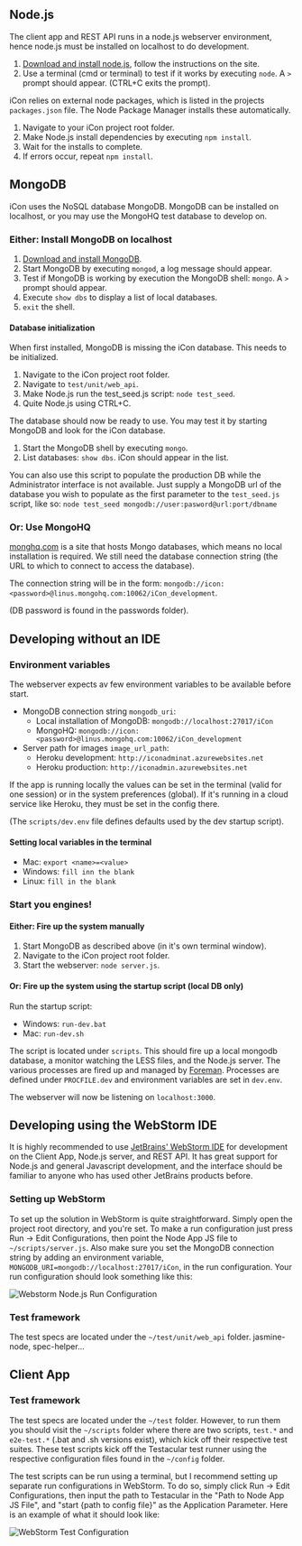 ## Node.js

The client app and REST API runs in a node.js webserver environment, hence node.js must be installed on localhost to do development. 
 
1. [Download and install node.js](http://nodejs.org/), follow the instructions on the site. 
1. Use a terminal (cmd or terminal) to test if it works by executing `node`. A `>` prompt should appear. (CTRL+C exits the prompt).

iCon relies on external node packages, which is listed in the projects `packages.json` file. The Node Package Manager installs these automatically.

1. Navigate to your iCon project root folder. 
1. Make Node.js install dependencies by executing `npm install`.
1. Wait for the installs to complete. 
1. If errors occur, repeat `npm install`.

## MongoDB
iCon uses the NoSQL database MongoDB. MongoDB can be installed on localhost, or you may use the MongoHQ test database to develop on. 

### Either: Install MongoDB on localhost 
1. [Download and install MongoDB](http://docs.mongodb.org/manual/installation/).
1. Start MongoDB by executing `mongod`, a log message should appear. 
1. Test if MongoDB is working by execution the MongoDB shell: `mongo`. A `>` prompt should appear.
1. Execute `show dbs` to display a list of local databases.
1. `exit` the shell.

#### Database initialization

When first installed, MongoDB is missing the iCon database. This needs to be initialized.

1. Navigate to the iCon project root folder.
1. Navigate to `test/unit/web_api`.
1. Make Node.js run the test_seed.js script: `node test_seed`.
1. Quite Node.js using CTRL+C.

The database should now be ready to use. You may test it by starting MongoDB and look for the iCon database. 

1. Start the MongoDB shell by executing `mongo`.
1. List databases: `show dbs`. iCon should appear in the list. 

You can also use this script to populate the production DB while the Administrator interface is not available. Just supply a MongoDB url of the database you wish to populate as the first parameter to the `test_seed.js` script, like so: `node test_seed mongodb://user:pasword@url:port/dbname`

### Or: Use MongoHQ

[monghq.com](http://mongohq.com) is a site that hosts Mongo databases, which means no local installation is required. We still need the database connection string (the URL to which to connect to access the database). 

The connection string will be in the form: `mongodb://icon:<password>@linus.mongohq.com:10062/iCon_development`.

(DB password is found in the passwords folder).

## Developing without an IDE

### Environment variables

The webserver expects av few environment variables to be available before start.

- MongoDB connection string `mongodb_uri`: 
  - Local installation of MongoDB: `mongodb://localhost:27017/iCon`
  - MongoHQ: `mongodb://icon:<password>@linus.mongohq.com:10062/iCon_development`
- Server path for images `image_url_path`:
  - Heroku development: `http://iconadminat.azurewebsites.net`
  - Heroku production: `http://iconadmin.azurewebsites.net`

If the app is running locally the values can be set in the terminal (valid for one session) or in the system preferences (global). If it's running in a cloud service like Heroku, they must be set in the config there. 

(The `scripts/dev.env` file defines defaults used by the dev startup script). 

#### Setting local variables in the terminal 

- Mac: `export <name>=<value>`
- Windows: `fill inn the blank`
- Linux: `fill in the blank`

### Start you engines!

#### Either: Fire up the system manually 

1. Start MongoDB as described above (in it's own terminal window).
1. Navigate to the iCon project root folder.
1. Start the webserver: `node server.js`.

#### Or: Fire up the system using the startup script (local DB only)

Run the startup script:

- Windows: `run-dev.bat`
- Mac: `run-dev.sh`

The script is located under `scripts`. This should fire up a local mongodb database, a monitor watching the LESS files, and the Node.js server. The various processes are fired up and managed by [Foreman](https://github.com/nodefly/node-foreman). Processes are defined under `PROCFILE.dev` and environment variables are set in `dev.env`.

The webserver will now be listening on `localhost:3000`.

## Developing using the WebStorm IDE
It is highly recommended to use [JetBrains' WebStorm IDE](http://www.jetbrains.com/webstorm/) for development on the Client App, Node.js server, and REST API. It has great support for Node.js and general Javascript development, and the interface should be familiar to anyone who has used other JetBrains products before.

### Setting up WebStorm
To set up the solution in WebStorm is quite straightforward. Simply open the project root directory, and you're set.
To make a run configuration just press Run -> Edit Configurations, then point the Node App JS file to `~/scripts/server.js`. Also make sure you set the MongoDB connection string by adding an environment variable, `MONGODB_URI=mongodb://localhost:27017/iCon`, in the run configuration. Your run configuration should look something like this:

![Webstorm Node.js Run Configuration](http://i.imgur.com/tCG0mqT.png)

### Test framework
The test specs are located under the `~/test/unit/web_api` folder. jasmine-node, spec-helper...

## Client App
### Test framework
The test specs are located under the `~/test` folder. However, to run them you should visit the `~/scripts` folder where there are two scripts, `test.*` and `e2e-test.*` (.bat and .sh versions exist), which kick off their respective test suites. These test scripts kick off the Testacular test runner using the respective configuration files found in the `~/config` folder.

The test scripts can be run using a terminal, but I recommend setting up separate run configurations in WebStorm. To do so, simply click Run -> Edit Configurations, then input the path to Testacular in the "Path to Node App JS File", and "start {path to config file}" as the Application Parameter. Here is an example of what it should look like:

![WebStorm Test Configuration](http://i.imgur.com/jAuTZ.png)